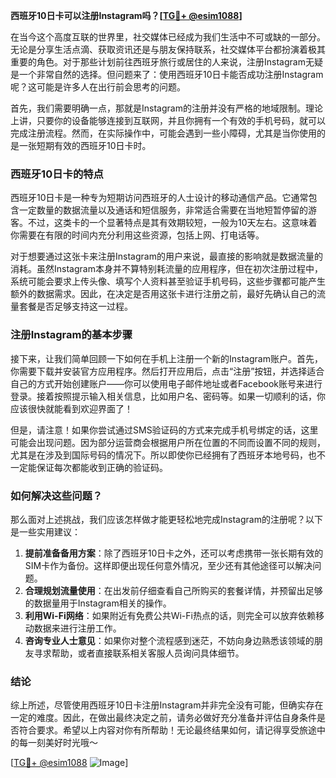 **西班牙10日卡可以注册Instagram吗？[[TG💪+ @esim1088](https://t.me/s/esim1088)]**

在当今这个高度互联的世界里，社交媒体已经成为我们生活中不可或缺的一部分。无论是分享生活点滴、获取资讯还是与朋友保持联系，社交媒体平台都扮演着极其重要的角色。对于那些计划前往西班牙旅行或居住的人来说，注册Instagram无疑是一个非常自然的选择。但问题来了：使用西班牙10日卡能否成功注册Instagram呢？这可能是许多人在出行前会思考的问题。

首先，我们需要明确一点，那就是Instagram的注册并没有严格的地域限制。理论上讲，只要你的设备能够连接到互联网，并且你拥有一个有效的手机号码，就可以完成注册流程。然而，在实际操作中，可能会遇到一些小障碍，尤其是当你使用的是一张短期有效的西班牙10日卡时。

### 西班牙10日卡的特点

西班牙10日卡是一种专为短期访问西班牙的人士设计的移动通信产品。它通常包含一定数量的数据流量以及通话和短信服务，非常适合需要在当地短暂停留的游客。不过，这类卡的一个显著特点是其有效期较短，一般为10天左右。这意味着你需要在有限的时间内充分利用这些资源，包括上网、打电话等。

对于想要通过这张卡来注册Instagram的用户来说，最直接的影响就是数据流量的消耗。虽然Instagram本身并不算特别耗流量的应用程序，但在初次注册过程中，系统可能会要求上传头像、填写个人资料甚至验证手机号码，这些步骤都可能产生额外的数据需求。因此，在决定是否用这张卡进行注册之前，最好先确认自己的流量套餐是否足够支持这一过程。

### 注册Instagram的基本步骤

接下来，让我们简单回顾一下如何在手机上注册一个新的Instagram账户。首先，你需要下载并安装官方应用程序。然后打开应用后，点击“注册”按钮，并选择适合自己的方式开始创建账户——你可以使用电子邮件地址或者Facebook账号来进行登录。接着按照提示输入相关信息，比如用户名、密码等。如果一切顺利的话，你应该很快就能看到欢迎界面了！

但是，请注意！如果你尝试通过SMS验证码的方式来完成手机号绑定的话，这里可能会出现问题。因为部分运营商会根据用户所在位置的不同而设置不同的规则，尤其是在涉及到国际号码的情况下。所以即使你已经拥有了西班牙本地号码，也不一定能保证每次都能收到正确的验证码。

### 如何解决这些问题？

那么面对上述挑战，我们应该怎样做才能更轻松地完成Instagram的注册呢？以下是一些实用建议：

1. **提前准备备用方案**：除了西班牙10日卡之外，还可以考虑携带一张长期有效的SIM卡作为备份。这样即便出现任何意外情况，至少还有其他途径可以解决问题。
2. **合理规划流量使用**：在出发前仔细查看自己所购买的套餐详情，并预留出足够的数据量用于Instagram相关的操作。
3. **利用Wi-Fi网络**：如果附近有免费公共Wi-Fi热点的话，则完全可以放弃依赖移动数据来进行注册工作。
4. **咨询专业人士意见**：如果你对整个流程感到迷茫，不妨向身边熟悉该领域的朋友寻求帮助，或者直接联系相关客服人员询问具体细节。

### 结论

综上所述，尽管使用西班牙10日卡注册Instagram并非完全没有可能，但确实存在一定的难度。因此，在做出最终决定之前，请务必做好充分准备并评估自身条件是否符合要求。希望以上内容对你有所帮助！无论最终结果如何，请记得享受旅途中的每一刻美好时光哦～

[[TG💪+ @esim1088](https://t.me/s/esim1088) ![Image](https://i.postimg.cc/4NQfJmqS/Snipaste-2025-05-13-00-14-12.png)]